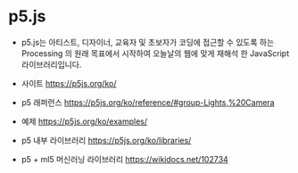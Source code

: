 # p5.js

- p5.js는 아티스트, 디자이너, 교육자 및 초보자가 코딩에 접근할 수 있도록 하는 Processing 의 원래 목표에서 시작하여 오늘날의 웹에 맞게 재해석 한 JavaScript 라이브러리입니다.

- 사이트
  https://p5js.org/ko/

- p5 래퍼런스
  https://p5js.org/ko/reference/#group-Lights,%20Camera

- 예제
  https://p5js.org/ko/examples/

- p5 내부 라이브러리
  https://p5js.org/ko/libraries/

- p5 + ml5 머신러닝 라이브러리
  https://wikidocs.net/102734
